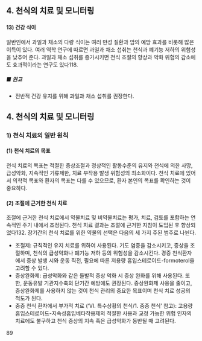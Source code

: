 ## 4. 천식의 치료 및 모니터링

#### 13) 건강 식이
일반인에서 과일과 채소의 다량 식이는 여러 만성 질환과 암의 예방 효과를 비롯해 많은 이득이 있다. 여러 역학 연구에 따르면 과일과 채소 섭취는 천식과 폐기능 저하의 위험성을 낮추어 준다. 과일과 채소 섭취를 증가시키면 천식 조절의 향상과 악화 위험의 감소에도 효과적이라는 연구도 있다118.

##### ■ 권고
- 전반적 건강 유지를 위해 과일과 채소 섭취를 권장한다.

## 4. 천식의 치료 및 모니터링

### 1) 천식 치료의 일반 원칙

#### (1) 천식 치료의 목표
천식 치료의 목표는 적절한 증상조절과 정상적인 활동수준의 유지와 천식에 의한 사망, 급성악화, 지속적인 기류제한, 치료 부작용 발생 위험성의 최소화이다.
천식 치료에 있어서 의학적 목표와 환자의 목표는 다를 수 있으므로, 환자 본인의 목표를 확인하는 것이 중요하다.

#### (2) 조절에 근거한 천식 치료
조절에 근거한 천식 치료에서 약물치료 및 비약물치료는 평가, 치료, 검토를 포함하는 연속적인 주기 내에서 조정된다. 천식 치료 결과는 조절에 근거한 지침이 도입된 후 향상되었다132.
장기간의 천식 치료를 위한 약물의 선택은 다음의 세 가지 주된 범주로 나뉜다.
- 조절제: 규칙적인 유지 치료를 위하여 사용된다. 기도 염증을 감소시키고, 증상을 조절하며, 천식의 급성악화나 폐기능 저하 등의 위험성을 감소시킨다. 경증 천식환자에서 증상 발생 시와 운동 직전, 필요에 따른 저용량 흡입스테로이드-formoterol을 고려할 수 있다.
- 증상완화제: 급성악화와 같은 돌발적 증상 악화 시 증상 완화를 위해 사용된다. 또한, 운동유발 기관지수축의 단기간 예방에도 권장된다. 증상완화제 사용을 줄이고, 증상완화제를 사용하지 않는 것이 천식 관리의 중요한 목표이며 천식 치료 성공의 척도가 된다.
- 중증 천식 환자에서 부가적 치료 (‘VI. 특수상황의 천식/1. 중증 천식’ 참고): 고용량 흡입스테로이드-지속성흡입베타작용제의 적절한 사용과 교정 가능한 위험 인자의 치료에도 불구하고 천식 증상의 지속 혹은 급성악화가 동반될 때 고려된다.

<PAGE>89